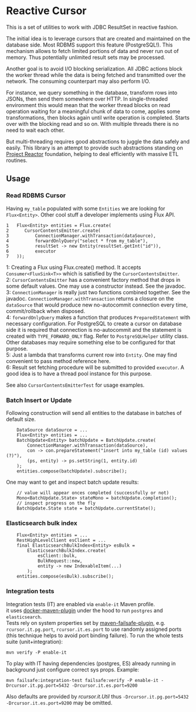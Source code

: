 # Reactive Cursor
This is a set of utilities to work with JDBC ResultSet in reactive fashion.

The initial idea is to leverage cursors that are created and maintained on the database side. Most RDBMS support this feature (PostgreSQL!). This mechanism allows to fetch limited portions of data and never run out of memory. Thus potentially unlimited result sets may be processed.

Another goal is to avoid I/O blocking serialization. All JDBC actions block the worker thread while the data is being fetched and transmitted over the network. The consuming counterpart may also perform I/O. 

For instance, we query something in the database, transform rows into JSONs, then send them somewhere over HTTP. In single-threaded environment this would mean that the worker thread blocks on read operation waiting for a meaningful
chunk of data to come, applies some transformations, then blocks again until write operation is completed. Starts over with the blocking read and so on. With multiple threads there is no need to wait each other.

But multi-threading requires good abstractions to juggle the data safely and easily. This library is an attempt to provide such abstractions standing on [Project Reactor](https://projectreactor.io) foundation, helping to deal efficiently with massive ETL routines.

## Usage
### Read RDBMS Cursor
Having `my_table` populated with some `Entities` we are looking for `Flux<Entity>`. Other cool stuff a developer implements using Flux API.
```
1   Flux<Entity> entities = Flux.create(
2      CursorContentsEmitter.create(
3          ConnectionManager.withTransaction(dataSource),
4          forwardOnlyQuery("select * from my_table"),
5          resultSet -> new Entity(resultSet.getInt("id")),
6          executor
7   ));

```
1: Creating a Flux using Flux.create() method. It accepts `Consumer<FluxSink<T>>` which is satisfied by the `CursorContentsEmitter`.  
2: `CursorContentsEmitter` has a convenient factory method that drops in some default values. One may use a constructor instead. See the javadoc.  
3: `ConnectionManager` is really just two functions combined together. See the javadoc. `ConnectionManager.withTransaction` returns a closure on the `dataSource` that would produce new no-autocommit connection every time, commit/rollback when disposed.  
4: `forwardOnlyQuery` makes a function that produces `PreparedStatement` with necessary configuration. For PostgreSQL to create a cursor on database side it is required that connection is no-autocommit and the statement is created with `TYPE_FORWARD_ONLY` flag. Refer to `PostgreSQLHelper` utility class. Other databases may require something else to be configured for that purpose.  
5: Just a lambda that transforms current row into `Entity`. One may find convenient to pass method reference here.  
6: Result set fetching procedure will be submitted to provided `executor`. A good idea is to have a thread pool instance for this purpose.

See also `CursorContentsEmitterTest` for usage examples.

### Batch Insert or Update
Following construction will send all entities to the database in batches of default size.
```
    DataSource dataSource = ...
    Flux<Entity> entities = ...
    BatchUpdate<Entity> batchUpdate = BatchUpdate.create(
        ConnectionManager.withTransaction(dataSource),
        con -> con.prepareStatement("insert into my_table (id) values (?)"),
        (ps, entity) -> ps.setString(1, entity.id)
    );
    entities.compose(batchUpdate).subscribe();
```
One may want to get and inspect batch update results:
```
    // value will appear onces completed (successfully or not)
    Mono<BatchUpdate.State> stateMono = batchUpdate.completion();
    // inspect progress on the fly
    BatchUpdate.State state = batchUpdate.currentState();
```

### Elasticsearch bulk index
```
    Flux<Entity> entities = ...
    RestHighLevelClient esClient = ...
    final ElasticsearchBulkIndex<Entity> esBulk =
        ElasticsearchBulkIndex.create(
            esClient::bulk,
            BulkRequest::new,
            entity -> new IndexableItem(...)
        );
    entities.compose(esBulk).subscribe();
```

### Integration tests
Integration tests (IT) are enabled via `enable-it` Maven profile.  
it uses [docker-maven-plugin](https://github.com/fabric8io/docker-maven-plugin) under the hood to run `postgres` and `elasticsearch`.  
Tests rely on system properties set by [maven-failsafe-plugin](http://maven.apache.org/surefire/maven-failsafe-plugin/examples/system-properties.html), e.g. `rcursor.it.pg.port`, `rcursor.it.es.port` to use randomly assigned ports (this technique helps to avoid port binding failure).
To run the whole tests suite (unit+integration):
```
mvn verify -P enable-it
```
To play with IT having dependencies (postgres, ES) already running in background just configure correct sys props. Example:
```
mvn failsafe:integration-test failsafe:verify -P enable-it -Drcursor.it.pg.port=5432 -Drcursor.it.es.port=9200
```
Also defaults are provided by _rcursor.it.Util_ thus `-Drcursor.it.pg.port=5432 -Drcursor.it.es.port=9200` may be omitted.
